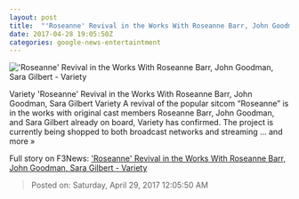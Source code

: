 ```yaml
---
layout: post
title:  "'Roseanne' Revival in the Works With Roseanne Barr, John Goodman, Sara Gilbert - Variety"
date: 2017-04-28 19:05:50Z
categories: google-news-entertaintment
---
```


!['Roseanne' Revival in the Works With Roseanne Barr, John Goodman, Sara Gilbert - Variety](https://pmcvariety.files.wordpress.com/2016/09/roseanne.jpg?w=700&h=525&crop=1)

Variety 'Roseanne' Revival in the Works With Roseanne Barr, John Goodman, Sara Gilbert Variety A revival of the popular sitcom “Roseanne” is in the works with original cast members Roseanne Barr, John Goodman, and Sara Gilbert already on board, Variety has confirmed. The project is currently being shopped to both broadcast networks and streaming ... and more »


Full story on F3News: ['Roseanne' Revival in the Works With Roseanne Barr, John Goodman, Sara Gilbert - Variety](http://www.f3nws.com/n/mdmHXG)

> Posted on: Saturday, April 29, 2017 12:05:50 AM
